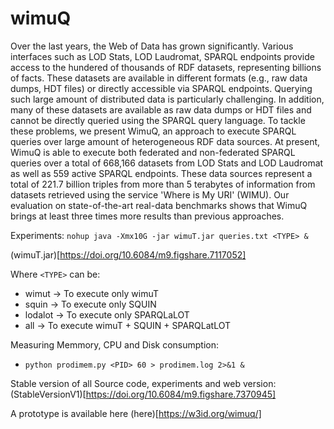 # wimuQ
Over the last years, the Web of Data has grown significantly. Various interfaces such as LOD Stats, LOD Laudromat, SPARQL endpoints provide access to the hundered of thousands of RDF datasets, representing billions of facts. These datasets are available in different formats (e.g., raw data dumps, HDT files) or directly accessible via SPARQL endpoints. Querying such large amount of distributed data is particularly challenging. In addition, many of these datasets are available as raw data dumps or HDT files and cannot be directly queried using the SPARQL query language. To tackle these problems, we present WimuQ, an approach to execute SPARQL queries over large amount of heterogeneous RDF data sources. At present, WimuQ is able to execute both federated and non-federated SPARQL queries over a total of 668,166 datasets from LOD Stats and LOD Laudromat as well as 559 active SPARQL endpoints. These data sources represent a total of 221.7 billion triples from more than 5 terabytes of information from datasets retrieved using the service 'Where is My URI' (WIMU). Our evaluation on state-of-the-art real-data benchmarks shows that WimuQ brings at least three times more results than previous approaches. 

Experiments:
`nohup java -Xmx10G -jar wimuT.jar queries.txt <TYPE> &`

(wimuT.jar)[https://doi.org/10.6084/m9.figshare.7117052]

Where `<TYPE>` can be:
 - wimut -> To execute only wimuT
 - squin -> To execute only SQUIN
 - lodalot -> To execute only SPARQLaLOT
 - all -> To execute wimuT + SQUIN + SPARQLatLOT

Measuring Memmory, CPU and Disk consumption:
- `python prodimem.py <PID> 60 > prodimem.log 2>&1 &`

Stable version of all Source code, experiments and web version:
(StableVersionV1)[https://doi.org/10.6084/m9.figshare.7370945]

A prototype is available here (here)[https://w3id.org/wimuq/]
